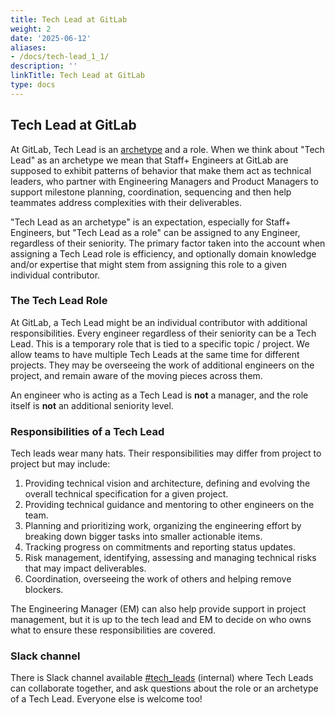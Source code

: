 ```yaml
---
title: Tech Lead at GitLab
weight: 2
date: '2025-06-12'
aliases:
- /docs/tech-lead_1_1/
description: ''
linkTitle: Tech Lead at GitLab
type: docs
---
```


## Tech Lead at GitLab

At GitLab, Tech Lead is an [archetype](/handbook/engineering/ic-leadership) and a role. When we think
about "Tech Lead" as an archetype we mean that Staff+ Engineers at GitLab are
supposed to exhibit patterns of behavior that make them act as technical
leaders, who partner with Engineering Managers and Product Managers to support
milestone planning, coordination, sequencing and then help teammates address
complexities with their deliverables.

"Tech Lead as an archetype" is an expectation, especially for Staff+ Engineers,
but "Tech Lead as a role" can be assigned to any Engineer, regardless of their
seniority. The primary factor taken into the account when assigning a Tech Lead
role is efficiency, and optionally domain knowledge and/or expertise that might stem from
assigning this role to a given individual contributor.

### The Tech Lead Role

At GitLab, a Tech Lead might be an individual contributor with additional
responsibilities. Every engineer regardless of their seniority can be a Tech
Lead. This is a temporary role that is tied to a specific topic / project. We
allow teams to have multiple Tech Leads at the same time for different
projects. They may be overseeing the work of additional engineers on the project,
and remain aware of the moving pieces across them.

An engineer who is acting as a Tech Lead is **not** a manager, and the role
itself is **not** an additional seniority level.

### Responsibilities of a Tech Lead

Tech leads wear many hats. Their responsibilities may differ from project to
project but may include:

1. Providing technical vision and architecture, defining and evolving the
   overall technical specification for a given project.
1. Providing technical guidance and mentoring to other engineers on the team.
1. Planning and prioritizing work, organizing the engineering effort by
   breaking down bigger tasks into smaller actionable items.
1. Tracking progress on commitments and reporting status updates.
1. Risk management, identifying, assessing and managing technical risks that
   may impact deliverables.
1. Coordination, overseeing the work of others and helping remove blockers.

The Engineering Manager (EM) can also help provide support in project management, but it is up to the tech lead and EM to decide on who owns what to ensure these responsibilities are covered.

### Slack channel

There is Slack channel available
[#tech_leads](https://gitlab.enterprise.slack.com/archives/C06ALUU5NKS)
(internal) where Tech Leads can collaborate together, and ask questions about
the role or an archetype of a Tech Lead. Everyone else is welcome too!
